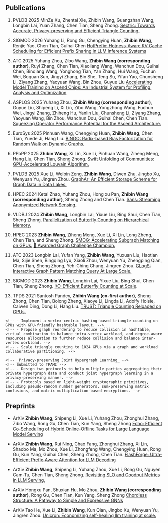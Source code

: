 
## Publications
    
  1. <span class="conference">PVLDB 2025</span> MinZe Xu, Zhentai Xie, Zhibin Wang, Guangzhan Wang, Longbin Lai, Yuan Zhang, Chen Tian, Sheng Zhong. [Sectric: Towards Accurate, Privacy-preserving and Efficient Triangle Counting.]()

  1. <span class="conference">SIGMOD 2026</span> Yuhang Li, Rong Gu, Chengying Huan, __Zhibin Wang__, 
  Renjie Yao, Chen Tian, Guihai Chen
  [HotPrefix: Hotness-Aware KV Cache Scheduling for Efficient Prefix Sharing in LLM Inference Systems]()

  1. <span class="conference">ATC 2025</span> Yuhang Zhou, Zibo Wang, __Zhibin Wang (corresponding author)__, Ruyi Zhang, Chen Tian, Xiaoliang Wang, Wanchun Dou, Guihai Chen, Binqiang Wang, Yonghong Tian, Yan Zhang, Hui Wang, Fuchun Wei, Boquan Sun, Jingyi Zhang, Bin She, Teng Su, Yifan Yao, Chunsheng Li, Ziyang Zhang, Yaoyuan Wang, Bin Zhou, Guyue Liu [Accelerating Model Training on Ascend Chips: An Industrial System for Profiling, Analysis and Optimization]() 
  
  1. <span class="conference">ASPLOS 2025</span> Yuhang Zhou, __Zhibin Wang (corresponding author)__, Guyue Liu, Shipeng Li, Xi Lin, Zibo Wang, Yongzhong Wang, Fuchun Wei, Jingyi Zhang, Zhiheng Hu, Yanlin Liu, Chunsheng Li, Ziyang Zhang, Yaoyuan Wang, Bin Zhou, Wanchun Dou, Guihai Chen, Chen Tian. [Squeezing Operator Performance Potential for the Ascend Architecture.](https://cs.nju.edu.cn/tianchen/lunwen/2025/asplos25-yuhang.pdf) 


  1. <span class="conference">EuroSys 2025</span> Pinhuan Wang, Chengying Huan, __Zhibin Wang__, Chen Tian, Yuede Ji, Hang Liu. [BINGO: Radix-based Bias Factorization for Random Walk on Dynamic Graphs.](https://cs.nju.edu.cn/tianchen/lunwen/2025/eurosys25-pinhuan.pdf) 

  1. <span class="conference">PPoPP 2025</span> __Zhibin Wang__, Xi Lin, Xue Li, Pinhuan Wang, Ziheng Meng, Hang Liu, Chen Tian, Sheng Zhong. 
  [Swift Unfolding of Communities: GPU-Accelerated Louvain Algorithm.](https://cs.nju.edu.cn/tianchen/lunwen/2025/ppopp25-zhibin.pdf) 
  

  1. <span class="conference">PVLDB 2025</span> Xue Li, Weibin Zeng, __Zhibin Wang__, Diwen Zhu, Jingbo Xu, Wenyuan Yu, Jingren Zhou.
    [GraphAr: An Efficient Storage Scheme for Graph Data in Data Lakes.](paper/p800-li.pdf)
    

  1. <span class="conference">HPEC 2024</span> Ketai Zhao, Yuhang Zhou, Hong xu Pan, __Zhibin Wang (corresponding author)__, Sheng Zhong and Chen Tian. 
    [Sans: Streaming Anonymized Network Sensing.](https://cs.nju.edu.cn/tianchen/lunwen/2024/hpec24-ketai.pdf) 
    
  1. <span class="conference">VLDBJ 2024</span> __Zhibin Wang__, Longbin Lai, Yixue Liu, Bing Shui, Chen Tian, Sheng Zhong. [Parallelization of Butterfly Counting on Hierarchical Memory.](https://cs.nju.edu.cn/tianchen/lunwen/2024/vldbj24-zhibin.pdf)
    

  1. <span class="conference">HPEC 2023</span> __Zhibin Wang__, Ziheng Meng, Xue Li, Xi Lin, Long Zheng, Chen Tian, and Sheng Zhong. 
    [SMOG: Accelerating Subgraph Matching on GPUs.](https://cs.nju.edu.cn/tianchen/lunwen/2023/hpec23-zhibin.pdf)
    [🎉 Awarded Graph Challenge Champion.](https://graphchallenge.mit.edu/champions)


  1. <span class="conference">ATC 2023</span> Longbin Lai, Yufan Yang, __Zhibin Wang__, Yuxuan Liu, Haotian Ma, Sijie Shen, Bingqing Lyu, Xiaoli Zhou, Wenyuan Yu, Zhengping Qian, Chen Tian, Sheng Zhong, Yeh-Ching Chung, Jingren Zhou.
    [GLogS: Interactive Graph Pattern Matching Query At Large Scale.](https://cs.nju.edu.cn/tianchen/lunwen/2023/atc23-lai.pdf)
    <!-- `June 2022 - Dec. 2022` -->
    <!-- - Design a compilation stack that compiles declarative GPM queries into distributed programs. -->
    <!-- - Propose an optimizer that can automatically derive optimal execution plans for GPM queries. -->
    <!-- - Implement a system that allows users to interactively submit and efficiently execute GPM queries at large scale. -->


  1. <span class="conference">SIGMOD 2023</span> __Zhibin Wang__, Longbin Lai, Yixue Liu, Bing Shui, Chen Tian, Sheng Zhong.
    [I/O-Efficient Butterfly Counting at Scale](https://cs.nju.edu.cn/tianchen/lunwen/2023/sigmod23zhibin.pdf).
    <!-- `April 2021 - April 2022`  -->
    <!-- - Derive a new I/O lower bound of butterfly counting on hierarchical memory by proposing a new class of algorithms called the semi-witnessing algorithm. -->
    <!-- - Develop IOBufs algorithm that approaches the I/O lower bound. -->
    <!-- - Parallelize IOBufs with a fine-grained approach that carefully trade-off the the I/O-efficiency and parallelism. -->


  1. <span class="conference">TPDS 2021</span> Santosh Pandey, __Zhibin Wang (co-first author)__, Sheng Zhong, Chen Tian, Bolong Zheng, Xiaoye Li, Lingda Li, Adolfy Hoisie, Caiwen Ding, Dong Li, Hang Liu. [TRUST: Triangle Counting Reloaded on GPUs.](https://cs.nju.edu.cn/tianchen/lunwen/2021/tpds21-zhibin.pdf)
    
  <!-- `Nov. 2019 - Feb. 2021` -->
    <!-- - Implement a vertex-centric hashing-based triangle counting on GPUs with GPU-friendly hashtable layout. -->
    <!-- - Propose graph reordering to reduce collision in hashtable, virtual combination to balance intra-vertex workload, and degree-aware resources allocation to further reduce collision and balance inter-vertex workload. -->
    <!-- - Scale triangle counting to 1024 GPUs via a graph and workload collaborative partitioning. -->
    
  <!-- - `April 2021 - April 2022` __Zhibin Wang__, Zizhao Zhang, Ziwei Zhang, Shihui Ying, Yue  Gao, Yuan Zhang, Sheng Zhong -->
    <!-- _Privacy-preserving Joint Hypergraph Learning_ -->
    <!-- Submitted to TPAMI -->
    <!-- - Design two protocols to help multiple parties aggregating their private hypergraph data and conduct joint hypergraph learning in a privacy-preserving manner. -->
    <!-- - Protocols based on light-weight cryptographic primitives, including pseudo-random number generators, sum-preserving matrix confusions, and matrix multiplication-based encryptions. -->



## Preprints

  - <span class="conference">ArXiv</span> __Zhibin Wang__, Shipeng Li, Xue Li, Yuhang Zhou, Zhonghui Zhang, Zibo Wang, Rong Gu, Chen Tian, Kun Yang, Sheng Zhong 
    [Echo: Efficient Co-Scheduling of Hybrid Online-Offline Tasks for Large Language Model Serving](https://arxiv.org/pdf/2504.03651)

  - <span class="conference">ArXiv</span> __Zhibin Wang__, Rui Ning, Chao Fang, Zhonghui Zhang, Xi Lin, Shaobo Ma, Mo Zhou, Xue Li, Zhongfeng Wang, Chengying Huan, Rong Gu, Kun Yang, Guihai Chen, Sheng Zhong, Chen Tian.
    [FlashForge: Ultra-Efficient Prefix-Aware Attention for LLM Decoding](https://arxiv.org/pdf/2505.17694)

  - <span class="conference">ArXiv</span> __Zhibin Wang__, Shipeng Li, Yuhang Zhou, Xue Li, Rong Gu, Nguyen Cam-Tu, Chen Tian, Sheng Zhong.
    [Revisiting SLO and Goodput Metrics in LLM Serving.](https://arxiv.org/pdf/2410.14257)

  - <span class="conference">ArXiv</span> Hongxu Pan, Shuxian Hu, Mo Zhou, __Zhibin Wang (corresponding author)__, Rong Gu, Chen Tian, Kun Yang, Sheng Zhong
    [Chordless Structure: A Pathway to Simple and Expressive GNNs](https://arxiv.org/pdf/2505.19188)

  - <span class="conference">ArXiv</span> Tao He, Xue Li, __Zhibin Wang__, Kun Qian, Jingbo Xu, Wenyuan Yu, Jingren Zhou.
    [Unicron: Economizing self-healing llm training at scale.](https://arxiv.org/pdf/2401.00134)